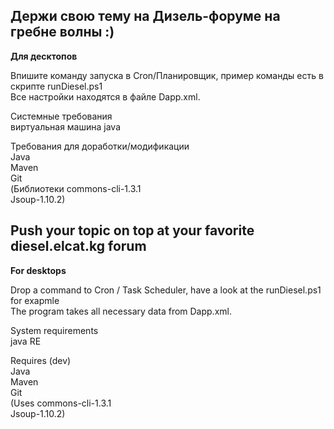 <h2>Держи свою тему на Дизель-форуме на гребне волны :)</h2>
<b>Для десктопов</b>
<p> 
Впишите команду запуска в Cron/Планировщик, пример команды есть в скрипте runDiesel.ps1<br> Все настройки находятся в файле Dapp.xml.</p>
<p>
Системные требования<br>
виртуальная машина java
</p>
<p>
Требования для доработки/модификации<br>
Java<br>
Maven<br>
Git<br>
(Библиотеки commons-cli-1.3.1<br>
Jsoup-1.10.2)<br>
</p>
<h2>Push your topic on top at your favorite diesel.elcat.kg forum</h2>
<b>For desktops</b>
<p> 
Drop a command to Cron / Task Scheduler, have a look at the runDiesel.ps1 for exapmle<br> The program takes all necessary data from Dapp.xml.</p>
<p>
System requirements<br>
java RE
</p>
<p>
Requires (dev)<br>
Java<br>
Maven<br>
Git<br>
(Uses commons-cli-1.3.1<br>
Jsoup-1.10.2)<br>
</p>
